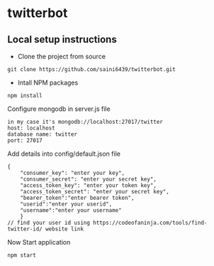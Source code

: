 # twitterbot

## Local setup instructions
+ Clone the project from source
```shell
git clone https://github.com/saini6439/twitterbot.git
```
+ Intall NPM packages
```shell
npm install
```
Configure mongodb in server.js file
```shell
in my case it's mongodb://localhost:27017/twitter
host: localhost
database name: twitter
port: 27017
```
Add details into config/default.json file
```shell
{
    "consumer_key": "enter your key",
    "consumer_secret": "enter your secret key",
    "access_token_key": "enter your token key",
    "access_token_secret": "enter your secret key",
    "bearer_token":"enter bearer token",
    "userid":"enter your userid",
    "username":"enter your username"
    }
// find your user id using https://codeofaninja.com/tools/find-twitter-id/ website link
```

Now Start application
```shell
npm start
```

